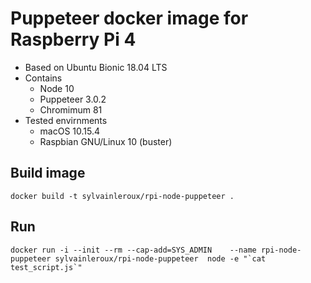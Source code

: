 # Puppeteer docker image for Raspberry Pi 4

- Based on Ubuntu Bionic 18.04 LTS
- Contains
   - Node 10
   - Puppeteer 3.0.2
   - Chromimum 81
- Tested envirnments
    - macOS 10.15.4 
    - Raspbian GNU/Linux 10 (buster)

## Build image

```
docker build -t sylvainleroux/rpi-node-puppeteer .
```

## Run 

```
docker run -i --init --rm --cap-add=SYS_ADMIN    --name rpi-node-puppeteer sylvainleroux/rpi-node-puppeteer  node -e "`cat test_script.js`"
```